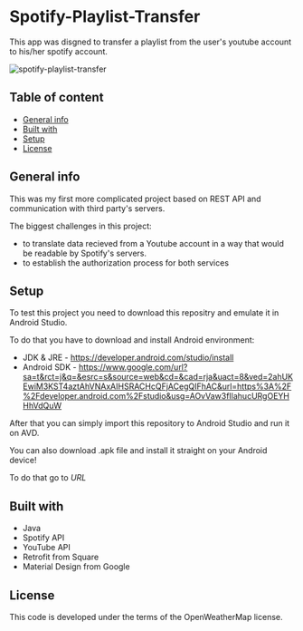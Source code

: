 # Spotify-Playlist-Transfer
This app was disgned to transfer a playlist from the user's youtube account to his/her spotify account.

![spotify-playlist-transfer](https://i.imgur.com/LxXmYGX.png)

## Table of content
* [General info](#general-info)
* [Built with](#built-with)
* [Setup](#setup)
* [License](#license)

## General info
This was my first more complicated project based on REST API and communication with third party's servers.

The biggest challenges in this project:

* to translate data recieved from a Youtube account in a way that would be readable by Spotify's servers.
* to establish the authorization process for both services

## Setup
To test this project you need to download this repositry and emulate it in Android Studio.

To do that you have to download and install Android environment:
* JDK & JRE - https://developer.android.com/studio/install
* Android SDK - https://www.google.com/url?sa=t&rct=j&q=&esrc=s&source=web&cd=&cad=rja&uact=8&ved=2ahUKEwiM3KST4aztAhVNAxAIHSRACHcQFjACegQIFhAC&url=https%3A%2F%2Fdeveloper.android.com%2Fstudio&usg=AOvVaw3fIlahucURgOEYHHhVdQuW

After that you can simply import this repository to Android Studio and run it on AVD.

You can also download .apk file and install it straight on your Android device!

To do that go to *URL*

## Built with
 * Java
 * Spotify API
 * YouTube API
 * Retrofit from Square
 * Material Design from Google

## License
This code is developed under the terms of the OpenWeatherMap license.
